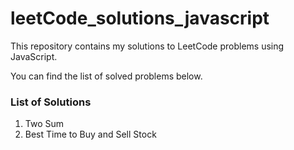 # leetCode_solutions_javascript

This repository contains my solutions to LeetCode problems using JavaScript.

You can find the list of solved problems below.
### List of Solutions
1. Two Sum
121. Best Time to Buy and Sell Stock
